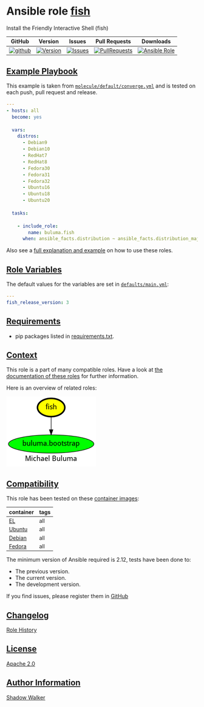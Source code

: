 # Ansible role [fish](https://galaxy.ansible.com/ui/standalone/roles/buluma/fish/documentation)

Install the Friendly Interactive Shell (fish)

|GitHub|Version|Issues|Pull Requests|Downloads|
|------|-------|------|-------------|---------|
|[![github](https://github.com/buluma/ansible-role-fish/actions/workflows/molecule.yml/badge.svg)](https://github.com/buluma/ansible-role-fish/actions/workflows/molecule.yml)|[![Version](https://img.shields.io/github/release/buluma/ansible-role-fish.svg)](https://github.com/buluma/ansible-role-fish/releases/)|[![Issues](https://img.shields.io/github/issues/buluma/ansible-role-fish.svg)](https://github.com/buluma/ansible-role-fish/issues/)|[![PullRequests](https://img.shields.io/github/issues-pr-closed-raw/buluma/ansible-role-fish.svg)](https://github.com/buluma/ansible-role-fish/pulls/)|[![Ansible Role](https://img.shields.io/ansible/role/d/buluma/fish)](https://galaxy.ansible.com/ui/standalone/roles/buluma/fish/documentation)|

## [Example Playbook](#example-playbook)

This example is taken from [`molecule/default/converge.yml`](https://github.com/buluma/ansible-role-fish/blob/master/molecule/default/converge.yml) and is tested on each push, pull request and release.

```yaml
---
- hosts: all
  become: yes

  vars:
    distros:
      - Debian9
      - Debian10
      - RedHat7
      - RedHat8
      - Fedora30
      - Fedora31
      - Fedora32
      - Ubuntu16
      - Ubuntu18
      - Ubuntu20

  tasks:

    - include_role:
        name: buluma.fish
      when: ansible_facts.distribution ~ ansible_facts.distribution_major_version in distros
```

Also see a [full explanation and example](https://buluma.github.io/how-to-use-these-roles.html) on how to use these roles.

## [Role Variables](#role-variables)

The default values for the variables are set in [`defaults/main.yml`](https://github.com/buluma/ansible-role-fish/blob/master/defaults/main.yml):

```yaml
---
fish_release_version: 3
```

## [Requirements](#requirements)

- pip packages listed in [requirements.txt](https://github.com/buluma/ansible-role-fish/blob/master/requirements.txt).


## [Context](#context)

This role is a part of many compatible roles. Have a look at [the documentation of these roles](https://buluma.github.io/) for further information.

Here is an overview of related roles:

![dependencies](https://raw.githubusercontent.com/buluma/ansible-role-fish/png/requirements.png "Dependencies")

## [Compatibility](#compatibility)

This role has been tested on these [container images](https://hub.docker.com/u/buluma):

|container|tags|
|---------|----|
|[EL](https://hub.docker.com/repository/docker/buluma/enterpriselinux/general)|all|
|[Ubuntu](https://hub.docker.com/repository/docker/buluma/ubuntu/general)|all|
|[Debian](https://hub.docker.com/repository/docker/buluma/debian/general)|all|
|[Fedora](https://hub.docker.com/repository/docker/buluma/fedora/general)|all|

The minimum version of Ansible required is 2.12, tests have been done to:

- The previous version.
- The current version.
- The development version.

If you find issues, please register them in [GitHub](https://github.com/buluma/ansible-role-fish/issues)

## [Changelog](#changelog)

[Role History](https://github.com/buluma/ansible-role-fish/blob/master/CHANGELOG.md)

## [License](#license)

[Apache 2.0](https://github.com/buluma/ansible-role-fish/blob/master/LICENSE)

## [Author Information](#author-information)

[Shadow Walker](https://buluma.github.io/)


